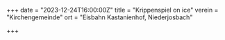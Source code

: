 +++
date = "2023-12-24T16:00:00Z"
title = "Krippenspiel on ice"
verein = "Kirchengemeinde"
ort = "Eisbahn Kastanienhof, Niederjosbach"

+++
